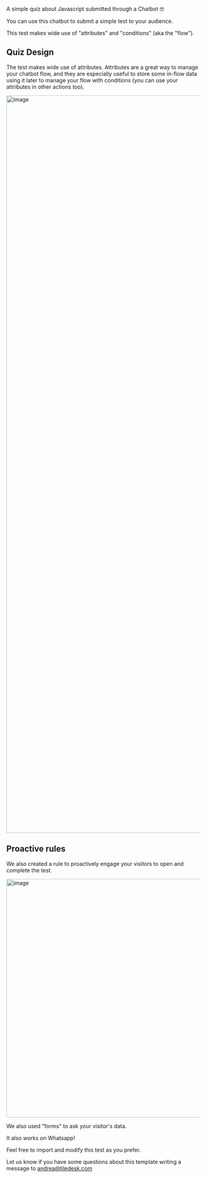 A simple quiz about Javascript submitted through a Chatbot 🤓

You can use this chatbot to submit a simple test to your audience.

This test makes wide use of "attributes" and "conditions" (aka the "flow").

## Quiz Design

The test makes wide use of attributes. Attributes are a great way to manage your chatbot flow, and they are especially useful to store some in-flow data using it later to manage your flow with conditions (you can use your attributes in other actions too). 

<img width="1920" alt="image" src="https://user-images.githubusercontent.com/32564846/229454502-1a652f48-56c0-4ecc-a1b4-3f6c4f625afa.png">

## Proactive rules

We also created a rule to proactively engage your visitors to open and complete the test.

<img width="621" alt="image" src="https://user-images.githubusercontent.com/32564846/228898518-fab82c21-422b-435d-b18b-76a3104e39ca.png">

We also used "forms" to ask your visitor's data.

It also works on Whatsapp!

Feel free to import and modify this test as you prefer.

Let us know if you have some questions about this template writing a message to andrea@tiledesk.com
